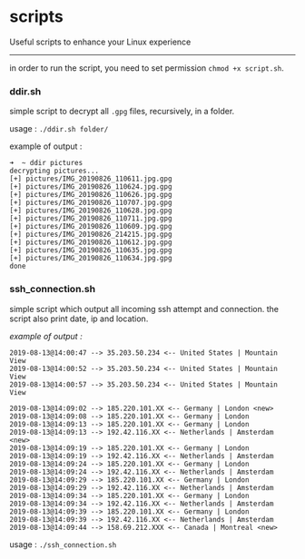 # scripts
Useful scripts to enhance your Linux experience

---

in order to run the script, you need to set permission `chmod +x script.sh`. 

### ddir.sh

simple script to decrypt all `.gpg` files, recursively, in a folder.

usage : `./ddir.sh folder/`

example of output :

```
➜  ~ ddir pictures 
decrypting pictures...
[+] pictures/IMG_20190826_110611.jpg.gpg
[+] pictures/IMG_20190826_110624.jpg.gpg
[+] pictures/IMG_20190826_110626.jpg.gpg
[+] pictures/IMG_20190826_110707.jpg.gpg
[+] pictures/IMG_20190826_110628.jpg.gpg
[+] pictures/IMG_20190826_110711.jpg.gpg
[+] pictures/IMG_20190826_110609.jpg.gpg
[+] pictures/IMG_20190826_214215.jpg.gpg
[+] pictures/IMG_20190826_110612.jpg.gpg
[+] pictures/IMG_20190826_110635.jpg.gpg
[+] pictures/IMG_20190826_110634.jpg.gpg
done
```

### ssh_connection.sh

simple script which output all incoming ssh attempt and connection. the script also print date, ip and location.

_example of output :_

```
2019-08-13@14:00:47 --> 35.203.50.234 <-- United States | Mountain View
2019-08-13@14:00:52 --> 35.203.50.234 <-- United States | Mountain View
2019-08-13@14:00:57 --> 35.203.50.234 <-- United States | Mountain View

2019-08-13@14:09:02 --> 185.220.101.XX <-- Germany | London <new>
2019-08-13@14:09:08 --> 185.220.101.XX <-- Germany | London
2019-08-13@14:09:13 --> 185.220.101.XX <-- Germany | London
2019-08-13@14:09:13 --> 192.42.116.XX <-- Netherlands | Amsterdam <new>
2019-08-13@14:09:19 --> 185.220.101.XX <-- Germany | London
2019-08-13@14:09:19 --> 192.42.116.XX <-- Netherlands | Amsterdam
2019-08-13@14:09:24 --> 185.220.101.XX <-- Germany | London
2019-08-13@14:09:24 --> 192.42.116.XX <-- Netherlands | Amsterdam
2019-08-13@14:09:29 --> 185.220.101.XX <-- Germany | London
2019-08-13@14:09:29 --> 192.42.116.XX <-- Netherlands | Amsterdam
2019-08-13@14:09:34 --> 185.220.101.XX <-- Germany | London
2019-08-13@14:09:34 --> 192.42.116.XX <-- Netherlands | Amsterdam
2019-08-13@14:09:39 --> 185.220.101.XX <-- Germany | London
2019-08-13@14:09:39 --> 192.42.116.XX <-- Netherlands | Amsterdam
2019-08-13@14:09:44 --> 158.69.212.XXX <-- Canada | Montreal <new>
```

usage : `./ssh_connection.sh`
